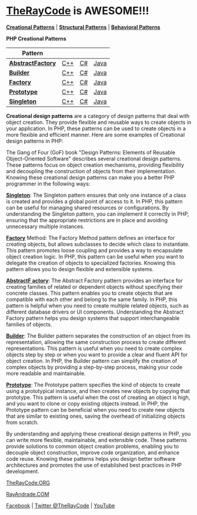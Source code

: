 # [TheRayCode](../../README.md) is AWESOME!!!

**[Creational Patterns](./README.md)** | **[Structural Patterns](../Structural/README.md)** | **[Behavioral Patterns](../Behavioral/README.md)**

**PHP Creational Patterns**

| Pattern | | | |
|----|---|---|---|
|**[AbstractFactory](./AbstractFactory/README.md)** | [C++](../../CPP/Creational/AbstractFactory/README.md) | [C#](../../Csharp/Creational/AbstractFactory/README.md) | [Java](../../Java/Creational/AbstractFactory/README.md)|
|**[Builder](./Builder/README.md)** | [C++](../../CPP/Creational/Builder/README.md) | [C#](../../Csharp/Creational/Builder/README.md)  | [Java](../../Java/Creational/Builder/README.md) | 
|**[Factory](./Factory/README.md)** | [C++](../../CPP/Creational/Factory/README.md) | [C#](../../Csharp/Creational/Factory/README.md) | [Java](../../Java/Creational/Factory/README.md) | 
|**[Prototype](./Prototype/README.md)** | [C++](../../CPP/Creational/Prototype/README.md) | [C#](../../Csharp/Creational/Prototype/README.md) | [Java](../../Java/Creational/Prototype/README.md)  | 
|**[Singleton](./Singleton/README.md)**  | [C++](../../CPP/Creational/Singleton/README.md) | [C#](../../Csharp/Creational/Singleton/README.md) | [Java](../../Java/Creational/Singleton/README.md) | 

**Creational design patterns** are a category of design patterns that deal with object creation. They provide flexible and reusable ways to create objects in your application. In PHP, these patterns can be used to create objects in a more flexible and efficient manner. Here are some examples of Creational design patterns in PHP:

The Gang of Four (GoF) book "Design Patterns: Elements of Reusable Object-Oriented Software" describes several creational design patterns. These patterns focus on object creation mechanisms, providing flexibility and decoupling the construction of objects from their implementation. Knowing these creational design patterns can make you a better PHP programmer in the following ways:

**[Singleton](./Singleton/README.md)**: The Singleton pattern ensures that only one instance of a class is created and provides a global point of access to it. In PHP, this pattern can be useful for managing shared resources or configurations. By understanding the Singleton pattern, you can implement it correctly in PHP, ensuring that the appropriate restrictions are in place and avoiding unnecessary multiple instances.

**[Factory](./Factory/README.md)** Method: The Factory Method pattern defines an interface for creating objects, but allows subclasses to decide which class to instantiate. This pattern promotes loose coupling and provides a way to encapsulate object creation logic. In PHP, this pattern can be useful when you want to delegate the creation of objects to specialized factories. Knowing this pattern allows you to design flexible and extensible systems.

**[AbstractF actory](./AbstractFactory/README.md)**: The Abstract Factory pattern provides an interface for creating families of related or dependent objects without specifying their concrete classes. This pattern enables you to create objects that are compatible with each other and belong to the same family. In PHP, this pattern is helpful when you need to create multiple related objects, such as different database drivers or UI components. Understanding the Abstract Factory pattern helps you design systems that support interchangeable families of objects.

**[Builder](./Builder/README.md)**: The Builder pattern separates the construction of an object from its representation, allowing the same construction process to create different representations. This pattern is useful when you need to create complex objects step by step or when you want to provide a clear and fluent API for object creation. In PHP, the Builder pattern can simplify the creation of complex objects by providing a step-by-step process, making your code more readable and maintainable.

**[Prototype](./Prototype/README.md)**: The Prototype pattern specifies the kind of objects to create using a prototypical instance, and then creates new objects by copying that prototype. This pattern is useful when the cost of creating an object is high, and you want to clone or copy existing objects instead. In PHP, the Prototype pattern can be beneficial when you need to create new objects that are similar to existing ones, saving the overhead of initializing objects from scratch.

By understanding and applying these creational design patterns in PHP, you can write more flexible, maintainable, and extensible code. These patterns provide solutions to common object creation problems, enabling you to decouple object construction, improve code organization, and enhance code reuse. Knowing these patterns helps you design better software architectures and promotes the use of established best practices in PHP development.

[TheRayCode.ORG](https://www.TheRayCode.org)

[RayAndrade.COM](https://www.RayAndrade.com)

[Facebook](https://www.facebook.com/TheRayCode/) | [Twitter @TheRayCode](https://www.twitter.com/TheRayCode/) | [YouTube](https://www.youtube.com/TheRayCode/)
